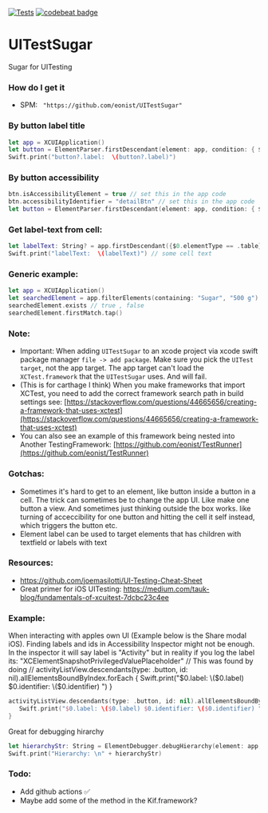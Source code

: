 [![Tests](https://github.com/eonist/UITestSugar/actions/workflows/Tests.yml/badge.svg)](https://github.com/eonist/UITestSugar/actions/workflows/Tests.yml)
[![codebeat badge](https://codebeat.co/badges/ab6aca0b-c9eb-486a-8209-6b0113840e0c)](https://codebeat.co/projects/github-com-eonist-uitestsugar-master)

# UITestSugar
Sugar for UITesting

### How do I get it
- SPM: ` "https://github.com/eonist/UITestSugar"`

### By button label title
```swift
let app = XCUIApplication()
let button = ElementParser.firstDescendant(element: app, condition: { $0.label == "Detail" })
Swift.print("button?.label:  \(button?.label)")
```

### By button accessibility
```swift
btn.isAccessibilityElement = true // set this in the app code
btn.accessibilityIdentifier = "detailBtn" // set this in the app code
let button = ElementParser.firstDescendant(element: app, condition: { $0.identifier == "detailBtn" })
```

### Get label-text from cell:
```swift
let labelText: String? = app.firstDescendant({$0.elementType == .table})?.descendants(matching: .cell).firstMatch.children(matching: .staticText).element.label
Swift.print("labelText:  \(labelText)") // some cell text
```

### Generic example:
```swift
let app = XCUIApplication()
let searchedElement = app.filterElements(containing: "Sugar", "500 g").element
searchedElement.exists // true , false
searchedElement.firstMatch.tap()
```

### Note:
- Important: When adding `UITestSugar` to an xcode project via xcode swift package manager `file -> add package`. Make sure you pick the `UITest target`, not the app target. The app target can't load the `XCTest.framework` that the `UITestSugar` uses. And will fail.
- (This is for carthage I think) When you make frameworks that import XCTest, you need to add the correct framework search path in build settings see: [https://stackoverflow.com/questions/44665656/creating-a-framework-that-uses-xctest](https://stackoverflow.com/questions/44665656/creating-a-framework-that-uses-xctest)
- You can also see an example of this framework being nested into Another TestingFramework: [https://github.com/eonist/TestRunner](https://github.com/eonist/TestRunner)

### Gotchas:
- Sometimes it's hard to get to an element, like button inside a button in a cell. The trick can sometimes be to change the app UI. Like make one button a view. And sometimes just thinking outside the box works. like turning of acceccibility for one button and hitting the cell it self instead, which triggers the button etc.
- Element label can be used to target elements that has children with textfield or labels with text

### Resources:
- https://github.com/joemasilotti/UI-Testing-Cheat-Sheet
- Great primer for iOS UITesting: https://medium.com/tauk-blog/fundamentals-of-xcuitest-7dcbc23c4ee

### Example:
When interacting with apples own UI (Example below is the Share modal iOS). Finding labels and ids in Accessibility Inspector might not be enough. In the inspector it will say label is "Activity" but in reality if you log the label its: "XCElementSnapshotPrivilegedValuePlaceholder" // This was found by doing // activityListView.descendants(type: .button, id: nil).allElementsBoundByIndex.forEach {  Swift.print("$0.label: \($0.label) $0.identifier: \($0.identifier) ") }
```swift
activityListView.descendants(type: .button, id: nil).allElementsBoundByIndex.forEach {  
   Swift.print("$0.label: \($0.label) $0.identifier: \($0.identifier) ") // "XCElementSnapshotPrivilegedValuePlaceholder" // This was found by doing // activityListView.descendants(type: .button, id: nil).allElementsBoundByIndex.forEach {  Swift.print("$0.label: \($0.label) $0.identifier: \($0.identifier) ") }
}
```

Great for debugging hirarchy

```swift
let hierarchyStr: String = ElementDebugger.debugHierarchy(element: app, type: .any, indentationLevel: 1)
Swift.print("Hierarchy: \n" + hierarchyStr)
```

### Todo:
- Add github actions ✅
- Maybe add some of the method in the Kif.framework?
